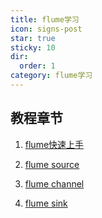 ```yaml
---
title: flume学习
icon: signs-post
star: true
sticky: 10
dir:
  order: 1
category: flume学习
---
```



## 教程章节

1. [flume快速上手](flume-guide.md)

2. [flume source](flume-source.md)

3. [flume channel](flume-channel.md)

4. [flume sink](flume-sink.md)



